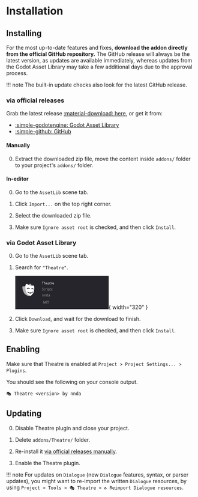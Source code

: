 # Installation

## Installing

For the most up-to-date features and fixes, **download the addon directly from the official GitHub repository.** The GitHub release will always be the latest version, as updates are available immediately, whereas updates from the Godot Asset Library may take a few additional days due to the approval process.

!!! note
    The built-in update checks also look for the latest GitHub release.

### via official releases

Grab the latest release [:material-download: here](https://github.com/nndda/Theatre/archive/refs/tags/0.11.0.zip), or get it from:

- [:simple-godotengine: Godot Asset Library](https://godotengine.org/asset-library/asset/2332)
- [:simple-github: GitHub](https://github.com/nndda/Theatre/releases)

#### Manually

0. Extract the downloaded zip file, move the content inside `addons/` folder to your project's `addons/` folder.

#### In-editor

0. Go to the `AssetLib` scene tab.

0. Click `Import...` on the top right corner.

0. Select the downloaded zip file.

0. Make sure `Ignore asset root` is checked, and then click `Install`.

### via Godot Asset Library

0. Go to the `AssetLib` scene tab.

0. Search for `"Theatre"`.

    ![Theatre on AssetLib](./assets/images/installation_assetlib_theatre.png){ width="320" }

0. Click `Download`, and wait for the download to finish.

0. Make sure `Ignore asset root` is checked, and then click `Install`.


## Enabling

Make sure that Theatre is enabled at `Project > Project Settings... > Plugins`.

You should see the following on your console output.

```
🎭 Theatre <version> by nnda
```


## Updating

0. Disable Theatre plugin and close your project.

0. Delete `addons/Theatre/` folder.

0. Re-install it [via official releases manually](#manually).

0. Enable the Theatre plugin.

!!! note
    For updates on `Dialogue` (new `Dialogue` features, syntax, or parser updates), you might want to re-import the written `Dialogue` resources, by using `Project > Tools > 🎭 Theatre > ♻️ Reimport Dialogue resources`.